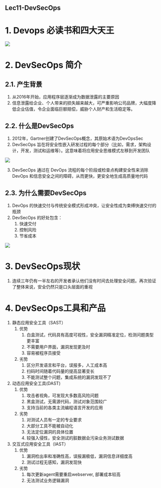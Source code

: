 Lec11-DevSecOps
---

# 1. Devops 必读书和四大天王
![](https://spricoder.oss-cn-shanghai.aliyuncs.com/2020-Devops-introduction/img/lec11/1.png)

# 2. DevSecOps 简介

## 2.1. 产生背景
1. 从2016年开始，应用程序层逐渐成为数据泄露的主要原因
2. 信息泄露给企业、个人带来的损失越来越大，可严重影响公司品牌，大幅度降低企业估值，令企业面临巨额赔偿，威胁个人财产和生活稳定等。

## 2.2. 什么是DevSecOps
1. 2012年，Gartner创建了DevSecOps概念，其原始术语为DevOpsSec
2. DevSecOps 旨在将安全性嵌入研发过程的每个部分（比如，需求，架构设计，开发，测试和运维等）。这意味着将应用安全思维模式左移到开发团队

![](https://spricoder.oss-cn-shanghai.aliyuncs.com/2020-Devops-introduction/img/lec11/2.png)

3. DevSecOps 通过在 DevOps 流程的每个阶段或检查点构建安全性来消除 DevOps 和信息安全之间的障碍，从而更快，更安全地生成高质量地代码

## 2.3. 为什么需要DevSecOps
1. DevOps 的快速交付与传统安全模式形成冲突，让安全性成为束缚快速交付的瓶颈
2. DevSecOps 的好处包含：
   1. 快速交付
   2. 控制风险
   3. 节省成本

![](https://spricoder.oss-cn-shanghai.aliyuncs.com/2020-Devops-introduction/img/lec11/3.png)

# 3. DevSecOps现状
1. 连续三年仍有一半左右的开发者承认他们没有时间去处理安全问题。再次验证了整体来说，安全仍然只是口头层面的重视

# 4. DevSecOps工具和产品
1. 静态应用安全工具（SAST）
   1. 优势
      1. 白盒测试，代码具有高度可视性，安全漏洞精准定位，检测问题类型更丰富
      2. 不需要用户界面，漏洞发现更及时
      3. 容易被程序员接受
   2. 劣势
      1. 区分开发语言和平台，误报多，人工成本高
      2. 扫码时间随着代码量的提高显著变长
      3. 不能测试整个问题，集成系统的漏洞发现不了
2. 动态应用安全工具(DAST)
   1. 优势
      1. 攻击者视角，可发现大多数高风险问题
      2. 黑盒测试，无需源代码，测试对象范围较广
      3. 支持当前的各类主流编程语言开发的应用
   2. 劣势
      1. 对测试人员有一定的专业要求
      2. 大部分工具不能被自动化
      3. 无法定位漏洞的具体位置
      4. 较强入侵性，安全测试的脏数据会污染业务测试数据
3. 交互式应用安全工具（IAST）
   1. 优势
      1. 漏洞检出率和准确性高，误报漏极低，漏洞信息详细度高
      2. 测试过程无感知，漏洞发现快
   2. 劣势
      1. 每次更新agent需要重启webserver, 部署成本较高
      2. 无法测试业务逻辑漏洞


